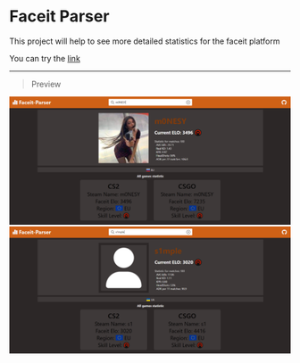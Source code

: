 # Faceit Parser

This project will help to see more detailed statistics for the faceit platform

You can try the [link](https://faceit-parser.vercel.app/)

---

> Preview

<img src="./assets/image2.png" />
<img src="./assets/image.png" />
